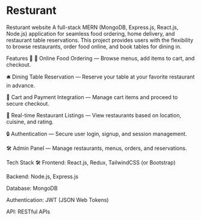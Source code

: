 # Resturant
Resturant website
A full-stack MERN (MongoDB, Express.js, React.js, Node.js) application for seamless food ordering, home delivery, and restaurant table reservations.
This project provides users with the flexibility to browse restaurants, order food online, and book tables for dining in.

Features 🚀
🍔 Online Food Ordering — Browse menus, add items to cart, and checkout.

🛎️ Dining Table Reservation — Reserve your table at your favorite restaurant in advance.

🛒 Cart and Payment Integration — Manage cart items and proceed to secure checkout.

📍 Real-time Restaurant Listings — View restaurants based on location, cuisine, and rating.

🔒 Authentication — Secure user login, signup, and session management.

🛠️ Admin Panel — Manage restaurants, menus, orders, and reservations.

Tech Stack 🛠️
Frontend: React.js, Redux, TailwindCSS (or Bootstrap)

Backend: Node.js, Express.js

Database: MongoDB

Authentication: JWT (JSON Web Tokens)

API: RESTful APIs
